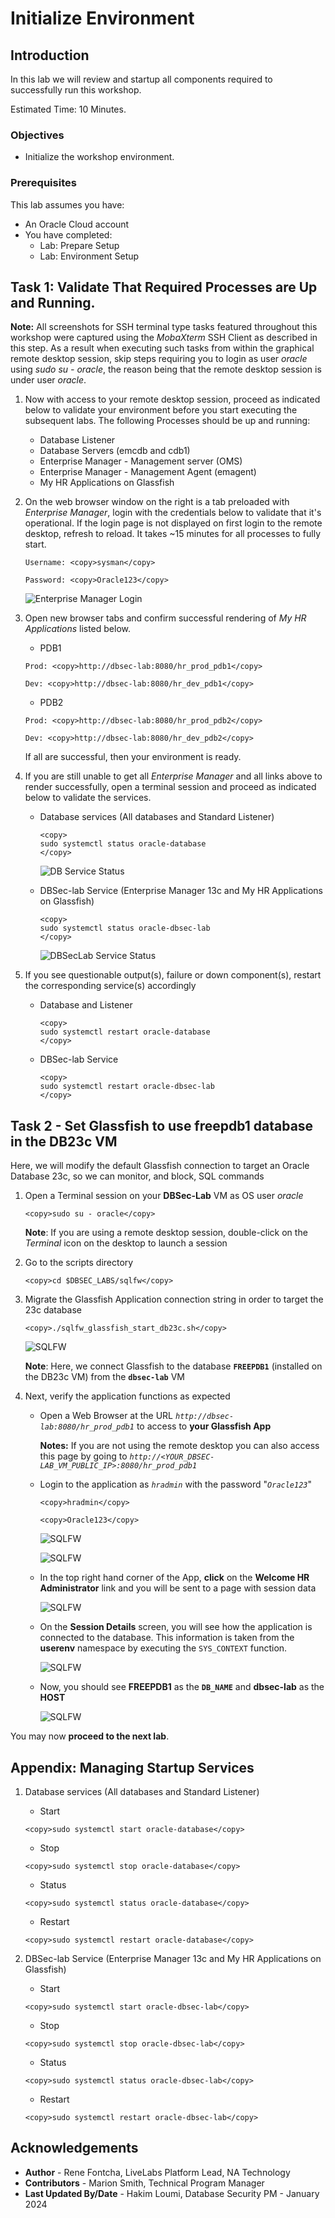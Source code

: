 # Initialize Environment

## Introduction

In this lab we will review and startup all components required to successfully run this workshop.

Estimated Time: 10 Minutes.

### Objectives
- Initialize the workshop environment.

### Prerequisites
This lab assumes you have:
- An Oracle Cloud account
- You have completed:
    - Lab: Prepare Setup 
    - Lab: Environment Setup

## Task 1: Validate That Required Processes are Up and Running.

**Note:** All screenshots for SSH terminal type tasks featured throughout this workshop were captured using the *MobaXterm* SSH Client as described in this step. As a result when executing such tasks from within the graphical remote desktop session, skip steps requiring you to login as user *oracle* using *sudo su - oracle*, the reason being that the remote desktop session is under user *oracle*.

1. Now with access to your remote desktop session, proceed as indicated below to validate your environment before you start executing the subsequent labs. The following Processes should be up and running:

    - Database Listener
    - Database Servers (emcdb and cdb1)
    - Enterprise Manager - Management server (OMS)
    - Enterprise Manager - Management Agent (emagent)
    - My HR Applications on Glassfish

2. On the web browser window on the right is a tab preloaded with *Enterprise Manager*, login with the credentials below to validate that it's operational. If the login page is not displayed on first login to the remote desktop, refresh to reload. It takes ~15 minutes for all processes to fully start.

    ```
    Username: <copy>sysman</copy>
    ```

    ```
    Password: <copy>Oracle123</copy>
    ```

    ![Enterprise Manager Login](images/em-login.png "Enterprise Manager Login")

3. Open new browser tabs and confirm successful rendering of *My HR Applications* listed below.

    - PDB1

    ```
    Prod: <copy>http://dbsec-lab:8080/hr_prod_pdb1</copy>
    ```

    ```
    Dev: <copy>http://dbsec-lab:8080/hr_dev_pdb1</copy>
    ```

    - PDB2

    ```
    Prod: <copy>http://dbsec-lab:8080/hr_prod_pdb2</copy>
    ```

    ```
    Dev: <copy>http://dbsec-lab:8080/hr_dev_pdb2</copy>
    ```

    If all are successful, then your environment is ready.  

4. If you are still unable to get all *Enterprise Manager* and all links above to render successfully, open a terminal session and proceed as indicated below to validate the services.

    - Database services (All databases and Standard Listener)

        ```
        <copy>
        sudo systemctl status oracle-database
        </copy>
        ```

        ![DB Service Status](images/db-service-status.png "DB Service Status")

    - DBSec-lab Service (Enterprise Manager 13c and My HR Applications on Glassfish)

        ```
        <copy>
        sudo systemctl status oracle-dbsec-lab
        </copy>
        ```

        ![DBSecLab Service Status](images/dbsec-lab-service-status.png "DBSecLab Service Status")

5. If you see questionable output(s), failure or down component(s), restart the corresponding service(s) accordingly

    - Database and Listener

        ```
        <copy>
        sudo systemctl restart oracle-database
        </copy>
        ```

    - DBSec-lab Service

        ```
        <copy>
        sudo systemctl restart oracle-dbsec-lab
        </copy>
        ```

## Task 2 - Set Glassfish to use freepdb1 database in the DB23c VM

Here, we will modify the default Glassfish connection to target an Oracle Database 23c, so we can monitor, and block, SQL commands

1. Open a Terminal session on your **DBSec-Lab** VM as OS user *oracle*

    ```
    <copy>sudo su - oracle</copy>
    ```

    **Note**: If you are using a remote desktop session, double-click on the *Terminal* icon on the desktop to launch a session

2. Go to the scripts directory

    ```
    <copy>cd $DBSEC_LABS/sqlfw</copy>
    ```

3. Migrate the Glassfish Application connection string in order to target the 23c database

    ```
    <copy>./sqlfw_glassfish_start_db23c.sh</copy>
    ```

    ![SQLFW](./images/init-start-env-sqlfw-001.png "Set HR App with DB23c")

    **Note**: Here, we connect Glassfish to the database **`FREEPDB1`** (installed on the DB23c VM) from the **`dbsec-lab`** VM

4. Next, verify the application functions as expected

    - Open a Web Browser at the URL *`http://dbsec-lab:8080/hr_prod_pdb1`* to access to **your Glassfish App**

        **Notes:** If you are not using the remote desktop you can also access this page by going to *`http://<YOUR_DBSEC-LAB_VM_PUBLIC_IP>:8080/hr_prod_pdb1`*
    
    - Login to the application as *`hradmin`* with the password "*`Oracle123`*"

        ```
        <copy>hradmin</copy>
        ```

        ```
        <copy>Oracle123</copy>
        ```

        ![SQLFW](./images/init-start-env-sqlfw-002.png "HR App - Login")

        ![SQLFW](./images/init-start-env-sqlfw-003.png "HR App - Login")

    - In the top right hand corner of the App, **click** on the **Welcome HR Administrator** link and you will be sent to a page with session data

        ![SQLFW](./images/init-start-env-sqlfw-004.png "HR App - Settings")

    - On the **Session Details** screen, you will see how the application is connected to the database. This information is taken from the **userenv** namespace by executing the `SYS_CONTEXT` function.

        ![SQLFW](./images/init-start-env-sqlfw-005.png "HR App - Session details")

    - Now, you should see **FREEPDB1** as the **`DB_NAME`** and **dbsec-lab** as the **HOST**

        ![SQLFW](./images/init-start-env-sqlfw-006.png "HR App - Check the targetted database")

You may now **proceed to the next lab**.

## Appendix: Managing Startup Services

1. Database services (All databases and Standard Listener)

    - Start

    ```
    <copy>sudo systemctl start oracle-database</copy>
    ```
    - Stop

    ```
    <copy>sudo systemctl stop oracle-database</copy>
    ```

    - Status

    ```
    <copy>sudo systemctl status oracle-database</copy>
    ```

    - Restart

    ```
    <copy>sudo systemctl restart oracle-database</copy>
    ```

2. DBSec-lab Service (Enterprise Manager 13c and My HR Applications on Glassfish)

    - Start

    ```
    <copy>sudo systemctl start oracle-dbsec-lab</copy>
    ```

    - Stop

    ```
    <copy>sudo systemctl stop oracle-dbsec-lab</copy>
    ```

    - Status

    ```
    <copy>sudo systemctl status oracle-dbsec-lab</copy>
    ```

    - Restart

    ```
    <copy>sudo systemctl restart oracle-dbsec-lab</copy>
    ```

## Acknowledgements
- **Author** - Rene Fontcha, LiveLabs Platform Lead, NA Technology
- **Contributors** - Marion Smith, Technical Program Manager
- **Last Updated By/Date** - Hakim Loumi, Database Security PM - January 2024
